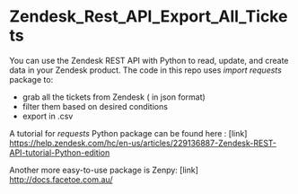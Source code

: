 # Zendesk_Rest_API_Export_All_Tickets
You can use the Zendesk REST API with Python to read, update, and create data in your Zendesk product. 
The code in this repo uses *import requests* package to:

- grab all the tickets from Zendesk ( in json format)
- filter them based on desired conditions
- export in .csv 


A tutorial for *requests* Python package can be found here : [link] https://help.zendesk.com/hc/en-us/articles/229136887-Zendesk-REST-API-tutorial-Python-edition


Another more easy-to-use package is Zenpy: [link] http://docs.facetoe.com.au/


